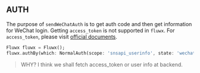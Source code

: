 ## AUTH

The purpose of `sendWeChatAuth` is to get auth code and then get information for WeChat login.
Getting `access_token` is not supported in `fluwx`. For `access_token`, please visit [official documents](https://developers.weixin.qq.com/doc/oplatform/Mobile_App/WeChat_Login/Development_Guide.html).

```dart
Fluwx fluwx = Fluwx();
fluwx.authBy(which: NormalAuth(scope: 'snsapi_userinfo', state: 'wechat_sdk_demo_test'));
 ```

> WHY? I think we shall fetch access_token or user info at backend.

